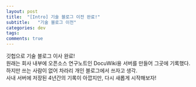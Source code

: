 ```yaml
---
layout: post
title:  "[Intro] 기술 블로그 이전 완료!"
subtitle:   "기술 블로그 이전"
categories: dev
tags:
comments: true
---
```


깃헙으로 기술 블로그 이사 완료! <br/>
원래는 회사 내부에 오픈소스 연구노트인 DocuWiki용 서버를 만들어 그곳에 기록했다.
<br/>
하지만 쓰는 사람이 없어 차라리 개인 블로그에서 쓰자고 생각.
<br/>
사내 서버에 저장된 4년간의 기록이 아깝지만, 다시 새롭게 시작해보자!